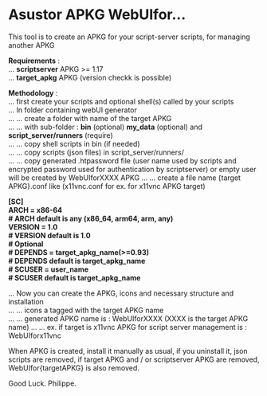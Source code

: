 # Asustor APKG WebUIfor...
This tool is to create an APKG for your script-server scripts, for managing another APKG  

**Requirements** :  
... **scriptserver** APKG >= 1.17  
... **target_apkg** APKG (version checkk is possible)
  
**Methodology** :  
... first create your scripts and optional shell(s) called by your scripts  
... In folder containing webUI generator  
... ... create a folder with name of the target APKG  
... ... with sub-folder : **bin** (optional) **my_data** (optional) and **script_server/runners** (require)  
... ... copy shell scripts in bin (if needed)  
... ... copy scripts (json files) in script_server/runners/    
... ... copy generated .htpassword file (user name used by scripts and encrypted password used for authentication by scriptserver) or empty user will be created by WebUIforXXXX APKG
... ... create a file name {target APKG}.conf like (x11vnc.conf for ex. for x11vnc APKG target)

**[SC]  
ARCH = x86-64  
\# ARCH default is any (x86_64, arm64, arm, any)  
VERSION = 1.0  
\# VERSION default is 1.0  
\# Optional  
\# DEPENDS = target_apkg_name(>=0.93)  
\# DEPENDS default is target_apkg_name  
\# SCUSER = user_name  
\# SCUSER default is target_apkg_name**

... Now you can create the APKG, icons and necessary structure and installation  
... ... icons a tagged with the target APKG name  
... ... generated APKG name is : WebUIforXXXX (XXXX is the target APKG name)
... ... ex. if target is x11vnc APKG for script server management is : WebUIforx11vnc

When APKG is created, install it manually as usual, if you uninstall it, json scripts are removed, if target APKG and / or scriptserver APKG are removed, WebUIfor{targetAPKG} is also removed.

Good Luck.
Philippe.